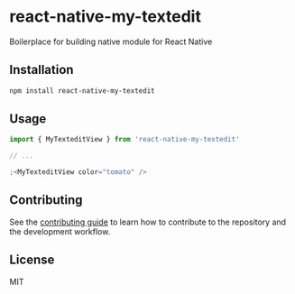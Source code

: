 # react-native-my-textedit

Boilerplace for building native module for React Native

## Installation

```sh
npm install react-native-my-textedit
```

## Usage

```js
import { MyTexteditView } from 'react-native-my-textedit'

// ...

;<MyTexteditView color="tomato" />
```

## Contributing

See the [contributing guide](CONTRIBUTING.md) to learn how to contribute to the repository and the development workflow.

## License

MIT
